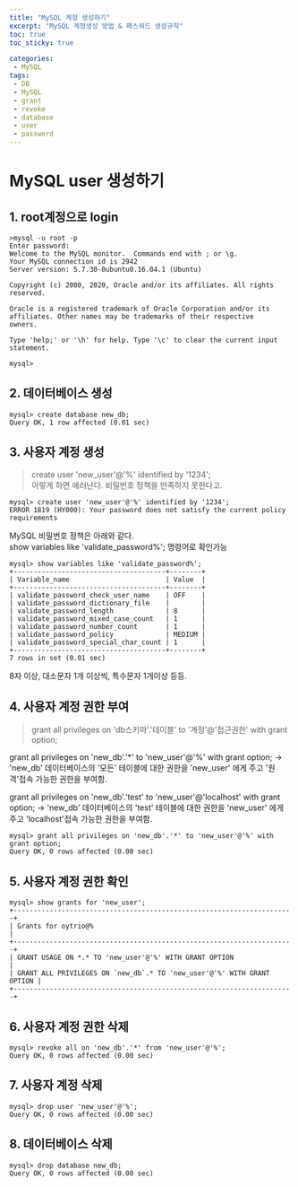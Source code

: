 ```yaml
---
title: "MySQL 계정 생성하기"
excerpt: "MySQL 계정생성 방법 & 패스워드 생성규칙"
toc: true
toc_sticky: true

categories:
 - MySQL
tags:
 - DB
 - MySQL
 - grant
 - revoke
 - database
 - user
 - password
---
```


# MySQL user 생성하기

## 1. root계정으로 login 

```shell
>mysql -u root -p
Enter password:
Welcome to the MySQL monitor.  Commands end with ; or \g.
Your MySQL connection id is 2942
Server version: 5.7.30-0ubuntu0.16.04.1 (Ubuntu)

Copyright (c) 2000, 2020, Oracle and/or its affiliates. All rights reserved.

Oracle is a registered trademark of Oracle Corporation and/or its
affiliates. Other names may be trademarks of their respective
owners.

Type 'help;' or '\h' for help. Type '\c' to clear the current input statement.

mysql>
``` 
## 2. 데이터베이스 생성 
``` shell
mysql> create database new_db;
Query OK, 1 row affected (0.01 sec)
``` 

## 3. 사용자 계정 생성
>create user 'new_user'@'%' identified by '1234';  
이렇게 하면 에러난다. 비밀번호 정책을 만족하지 못한다고.  

```shell
mysql> create user 'new_user'@'%' identified by '1234';
ERROR 1819 (HY000): Your password does not satisfy the current policy requirements
```  

MySQL 비밀번호 정책은 아래와 같다.  
show variables like 'validate_password%';
명령어로 확인가능 
```shell
mysql> show variables like 'validate_password%';
+--------------------------------------+--------+
| Variable_name                        | Value  |
+--------------------------------------+--------+
| validate_password_check_user_name    | OFF    |
| validate_password_dictionary_file    |        |
| validate_password_length             | 8      |
| validate_password_mixed_case_count   | 1      |
| validate_password_number_count       | 1      |
| validate_password_policy             | MEDIUM |
| validate_password_special_char_count | 1      |
+--------------------------------------+--------+
7 rows in set (0.01 sec)
```
8자 이상, 대소문자 1개 이상씩, 특수문자 1개이상 등등.  


## 4. 사용자 계정 권한 부여 
>grant all privileges on 'db스키마'.'테이블' to '계정'@'접근권한' with grant option;   

grant all privileges on 'new_db'.'*' to 'new_user'@'%' with grant option; 
 -> 'new_db' 데이터베이스의 '모든' 테이블에 대한 권한을 'new_user' 에게 주고 '원격'접속 가능한 권한을 부여함.  


 grant all privileges on 'new_db'.'test' to 'new_user'@'localhost' with grant option; 
 -> 'new_db' 데이터베이스의 'test' 테이블에 대한 권한을 'new_user' 에게 주고 'localhost'접속 가능한 권한을 부여함. 

```shell
mysql> grant all privileges on 'new_db'.'*' to 'new_user'@'%' with grant option;
Query OK, 0 rows affected (0.00 sec)
```  


## 5. 사용자 계정 권한 확인
```shell
mysql> show grants for 'new_user';
+----------------------------------------------------------------------+
| Grants for oytrio@%                                                  |
+----------------------------------------------------------------------+
| GRANT USAGE ON *.* TO 'new_user'@'%' WITH GRANT OPTION                 |
| GRANT ALL PRIVILEGES ON `new_db`.* TO 'new_user'@'%' WITH GRANT OPTION |
+----------------------------------------------------------------------+
```  


## 6. 사용자 계정 권한 삭제
```shell
mysql> revoke all on 'new_db'.'*' from 'new_user'@'%';
Query OK, 0 rows affected (0.00 sec)
```  


## 7. 사용자 계정 삭제
```shell
mysql> drop user 'new_user'@'%';
Query OK, 0 rows affected (0.00 sec)
```  

## 8. 데이터베이스 삭제
```shell
mysql> drop database new_db;
Query OK, 0 rows affected (0.00 sec)
```
